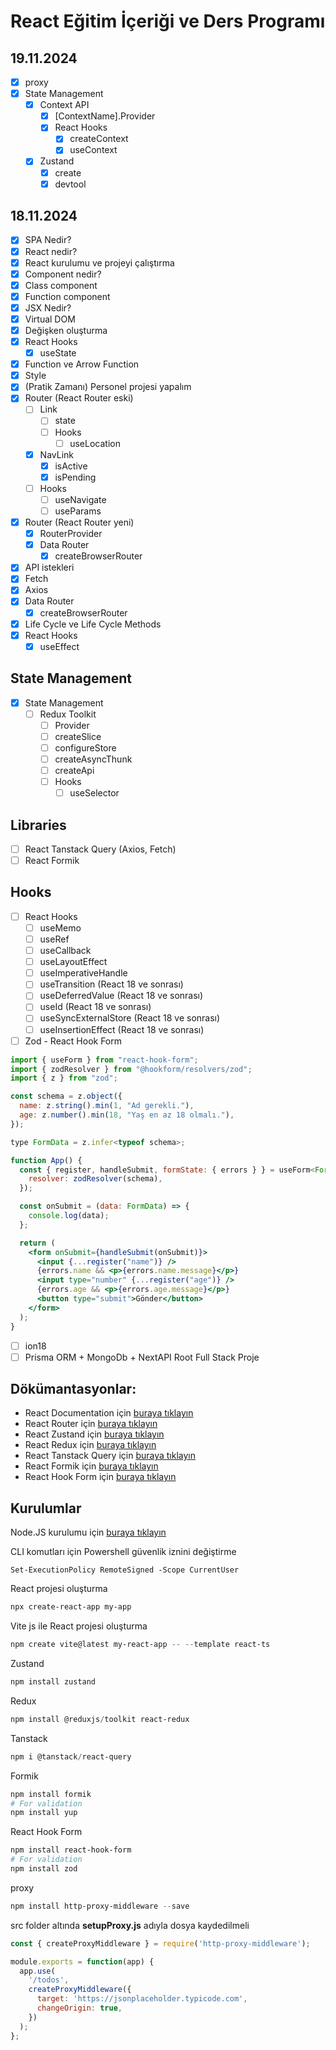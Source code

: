 # React Eğitim İçeriği ve Ders Programı

## 19.11.2024
- [x] proxy
- [x] State Management
	- [x] Context API
		- [x] [ContextName].Provider
		- [x] React Hooks
			- [x] createContext
			- [x] useContext	
	- [x] Zustand
		- [x] create
		- [x] devtool

## 18.11.2024
- [x] SPA Nedir?
- [x] React nedir?
- [x] React kurulumu ve projeyi çalıştırma
- [x] Component nedir?
- [x] Class component
- [x] Function component
- [x] JSX Nedir?
- [x] Virtual DOM
- [x] Değişken oluşturma
- [x] React Hooks
	- [x] useState
- [x] Function ve Arrow Function
- [x] Style
- [x]  (Pratik Zamanı) Personel projesi yapalım
- [x] Router (React Router eski)
	- [ ] Link
		- [ ] state
		- [ ] Hooks
			- [ ] useLocation
	- [x] NavLink
		- [x] isActive
		- [x] isPending
	- [ ] Hooks
		- [ ] useNavigate
		- [ ] useParams
- [x] Router (React Router yeni)
	- [x] RouterProvider
	- [x] Data Router
		- [x] createBrowserRouter
- [x] API istekleri
- [x] Fetch
- [x] Axios
- [x] Data Router
	- [x] createBrowserRouter
- [x] Life Cycle ve Life Cycle Methods
- [x] React Hooks
	- [x] useEffect

## State Management
- [x] State Management
	- [ ] Redux Toolkit
		- [ ] Provider
		- [ ] createSlice
		- [ ] configureStore
		- [ ] createAsyncThunk
		- [ ] createApi
		- [ ] Hooks			
			- [ ] useSelector

## Libraries
- [ ] React Tanstack Query (Axios, Fetch)
- [ ] React Formik

## Hooks
- [ ] React Hooks
	- [ ] useMemo
	- [ ] useRef
 	- [ ] useCallback
 	- [ ] useLayoutEffect
 	- [ ] useImperativeHandle
 	- [ ] useTransition (React 18 ve sonrası)
 	- [ ] useDeferredValue (React 18 ve sonrası)
 	- [ ] useId (React 18 ve sonrası)
 	- [ ] useSyncExternalStore (React 18 ve sonrası)
 	- [ ] useInsertionEffect (React 18 ve sonrası)

- [ ] Zod - React Hook Form
```jsx
import { useForm } from "react-hook-form";
import { zodResolver } from "@hookform/resolvers/zod";
import { z } from "zod";

const schema = z.object({
  name: z.string().min(1, "Ad gerekli."),
  age: z.number().min(18, "Yaş en az 18 olmalı."),
});

type FormData = z.infer<typeof schema>;

function App() {
  const { register, handleSubmit, formState: { errors } } = useForm<FormData>({
    resolver: zodResolver(schema),
  });

  const onSubmit = (data: FormData) => {
    console.log(data);
  };

  return (
    <form onSubmit={handleSubmit(onSubmit)}>
      <input {...register("name")} />
      {errors.name && <p>{errors.name.message}</p>}
      <input type="number" {...register("age")} />
      {errors.age && <p>{errors.age.message}</p>}
      <button type="submit">Gönder</button>
    </form>
  );
}
```
- [ ] ion18
- [ ] Prisma ORM + MongoDb + NextAPI Root Full Stack Proje

## Dökümantasyonlar:
- React Documentation için <a href="https://tr.react.dev/" target="_blank">buraya tıklayın</a>
- React Router için <a href="https://reactrouter.com/en/main" target="_blank">buraya tıklayın</a>
- React Zustand için <a href="https://zustand-demo.pmnd.rs/" target="_blank">buraya tıklayın</a>
- React Redux için <a href="https://react-redux.js.org/" target="_blank">buraya tıklayın</a>
- React Tanstack Query için <a href="https://tanstack.com/query/latest" target="_blank">buraya tıklayın</a>
- React Formik için <a href="https://formik.org/" target="_blank">buraya tıklayın</a>
- React Hook Form için <a href="https://react-hook-form.com/" target="_blank">buraya tıklayın</a>

## Kurulumlar
Node.JS kurulumu için <a href="https://nodejs.org/en" target="_blank">buraya tıklayın</a>

CLI komutları için Powershell güvenlik iznini değiştirme
```powershel
Set-ExecutionPolicy RemoteSigned -Scope CurrentUser
```

React projesi oluşturma
```powershell
npx create-react-app my-app
```

Vite js ile React projesi oluşturma
```powershell
npm create vite@latest my-react-app -- --template react-ts
```

Zustand
```powershell
npm install zustand
```

Redux
```powershell
npm install @reduxjs/toolkit react-redux
```

Tanstack
```powershell
npm i @tanstack/react-query
```

Formik
```powershell
npm install formik
# For validation
npm install yup
```

React Hook Form
```powershell
npm install react-hook-form
# For validation
npm install zod
```

proxy
```powershell
npm install http-proxy-middleware --save
```

src folder altında <b>setupProxy.js</b> adıyla dosya kaydedilmeli
```js
const { createProxyMiddleware } = require('http-proxy-middleware');

module.exports = function(app) {
  app.use(
    '/todos',
    createProxyMiddleware({
      target: 'https://jsonplaceholder.typicode.com',
      changeOrigin: true,
    })
  );
};
```